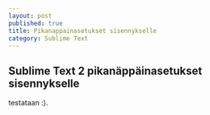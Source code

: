 ```yaml
---
layout: post
published: true
title: Pikanappainasetukset sisennykselle
category: Sublime Text
---
```


## Sublime Text 2 pikanäppäinasetukset sisennykselle

testataan :).
